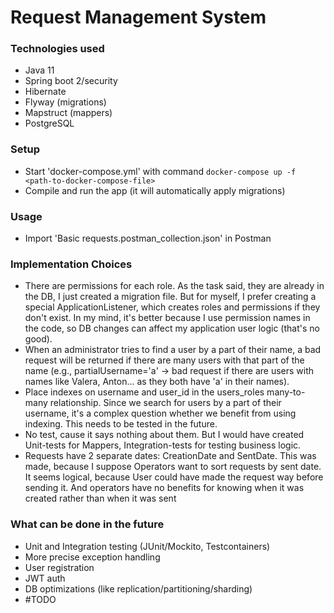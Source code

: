 # Request Management System

### Technologies used
- Java 11
- Spring boot 2/security
- Hibernate
- Flyway (migrations)
- Mapstruct (mappers)
- PostgreSQL

### Setup
- Start 'docker-compose.yml' with command ```docker-compose up -f <path-to-docker-compose-file>```
- Compile and run the app (it will automatically apply migrations)

### Usage
- Import 'Basic requests.postman_collection.json' in Postman

### Implementation Choices
- There are permissions for each role. As the task said, they are already in the DB, I just created a migration file.
  But for myself, I prefer creating a special ApplicationListener, which creates roles and permissions if they don't
  exist. In my mind, it's better because I use permission names in the code, so DB changes can affect my application
  user logic (that's no good).
- When an administrator tries to find a user by a part of their name, a bad request will be returned if there are many
  users with that part of the name (e.g., partialUsername='a' -> bad request if there are users with names like Valera,
  Anton... as they both have 'a' in their names).
- Place indexes on username and user_id in the users_roles many-to-many relationship. Since we search for users by a
  part of their username, it's a complex question whether we benefit from using indexing. This needs to be tested in the
  future.
- No test, cause it says nothing about them. But I would have created Unit-tests for Mappers, Integration-tests for
  testing business logic.
- Requests have 2 separate dates: CreationDate and SentDate. This was made, because I suppose Operators want to sort
  requests by sent date. It seems logical, because User could have made the request way before sending it. And operators
  have no benefits for knowing when it was created rather than when it was sent

### What can be done in the future
- Unit and Integration testing (JUnit/Mockito, Testcontainers)
- More precise exception handling
- User registration
- JWT auth
- DB optimizations (like replication/partitioning/sharding)
- #TODO